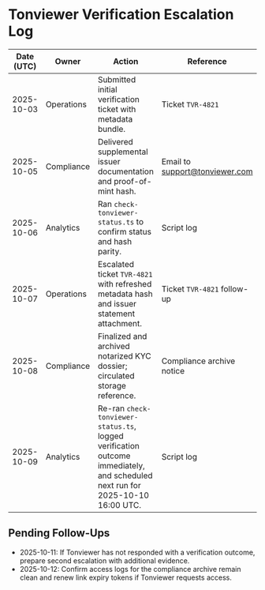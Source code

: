 # Tonviewer Verification Escalation Log

| Date (UTC) | Owner | Action | Reference | Outcome |
| --- | --- | --- | --- | --- |
| 2025-10-03 | Operations | Submitted initial verification ticket with metadata bundle. | Ticket `TVR-4821` | Acknowledged by Tonviewer support; verification pending. |
| 2025-10-05 | Compliance | Delivered supplemental issuer documentation and proof-of-mint hash. | Email to support@tonviewer.com | Awaiting confirmation that documents were received. |
| 2025-10-06 | Analytics | Ran `check-tonviewer-status.ts` to confirm status and hash parity. | Script log | Jetton still unverified (`none`). Follow-up required. |
| 2025-10-07 | Operations | Escalated ticket `TVR-4821` with refreshed metadata hash and issuer statement attachment. | Ticket `TVR-4821` follow-up | Tonviewer support acknowledged escalation and queued for reviewer assignment. |
| 2025-10-08 | Compliance | Finalized and archived notarized KYC dossier; circulated storage reference. | Compliance archive notice | Stored at `s3://dynamic-compliance/kyc/dct/2025-10-08/` with access audit log updated. |
| 2025-10-09 | Analytics | Re-ran `check-tonviewer-status.ts`, logged verification outcome immediately, and scheduled next run for 2025-10-10 16:00 UTC. | Script log | Verification flag remains `none`; follow-up run queued and monitoring continues. |

## Pending Follow-Ups

- 2025-10-11: If Tonviewer has not responded with a verification outcome, prepare second escalation with additional evidence.
- 2025-10-12: Confirm access logs for the compliance archive remain clean and renew link expiry tokens if Tonviewer requests access.
